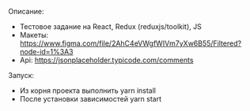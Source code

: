 Описание:

- Тестовое задание на React, Redux (reduxjs/toolkit), JS
- Макеты: https://www.figma.com/file/2AhC4eVWgfWIVm7yXw6B55/Filtered?node-id=1%3A3
- Api: https://jsonplaceholder.typicode.com/comments

Запуск:

- Из корня проекта выполнить yarn install
- После установки зависимостей yarn start

